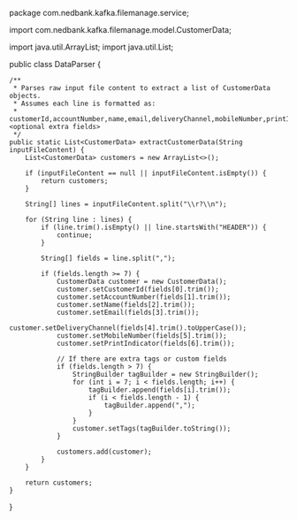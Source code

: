 package com.nedbank.kafka.filemanage.service;

import com.nedbank.kafka.filemanage.model.CustomerData;

import java.util.ArrayList;
import java.util.List;

public class DataParser {

    /**
     * Parses raw input file content to extract a list of CustomerData objects.
     * Assumes each line is formatted as:
     * customerId,accountNumber,name,email,deliveryChannel,mobileNumber,printIndicator,<optional extra fields>
     */
    public static List<CustomerData> extractCustomerData(String inputFileContent) {
        List<CustomerData> customers = new ArrayList<>();

        if (inputFileContent == null || inputFileContent.isEmpty()) {
            return customers;
        }

        String[] lines = inputFileContent.split("\\r?\\n");

        for (String line : lines) {
            if (line.trim().isEmpty() || line.startsWith("HEADER")) {
                continue;
            }

            String[] fields = line.split(",");

            if (fields.length >= 7) {
                CustomerData customer = new CustomerData();
                customer.setCustomerId(fields[0].trim());
                customer.setAccountNumber(fields[1].trim());
                customer.setName(fields[2].trim());
                customer.setEmail(fields[3].trim());
                customer.setDeliveryChannel(fields[4].trim().toUpperCase());
                customer.setMobileNumber(fields[5].trim());
                customer.setPrintIndicator(fields[6].trim());

                // If there are extra tags or custom fields
                if (fields.length > 7) {
                    StringBuilder tagBuilder = new StringBuilder();
                    for (int i = 7; i < fields.length; i++) {
                        tagBuilder.append(fields[i].trim());
                        if (i < fields.length - 1) {
                            tagBuilder.append(",");
                        }
                    }
                    customer.setTags(tagBuilder.toString());
                }

                customers.add(customer);
            }
        }

        return customers;
    }
}
